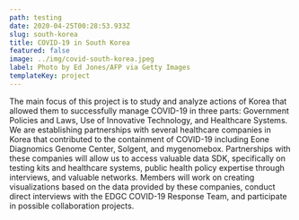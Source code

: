 ```yaml
---
path: testing
date: 2020-04-25T00:28:53.933Z
slug: south-korea
title: COVID-19 in South Korea
featured: false
image: ../img/covid-south-korea.jpeg
label: Photo by Ed Jones/AFP via Getty Images
templateKey: project
---
```

The main focus of this project is to study and analyze actions of Korea that allowed them to successfully manage COVID-19 in three parts: Government Policies and Laws, Use of Innovative Technology, and Healthcare Systems. We are establishing partnerships with several healthcare companies in Korea that contributed to the containment of COVID-19 including Eone Diagnomics Genome Center, Solgent, and mygenomebox. Partnerships with these companies will allow us to access valuable data SDK, specifically on testing kits and healthcare systems, public health policy expertise through interviews, and valuable networks. Members will work on creating visualizations based on the data provided by these companies, conduct direct interviews with the EDGC COVID-19 Response Team, and participate in possible collaboration projects.